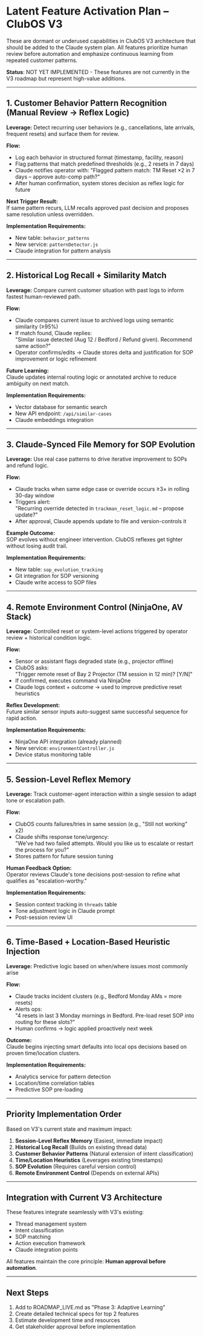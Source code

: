 # Latent Feature Activation Plan – ClubOS V3

These are dormant or underused capabilities in ClubOS V3 architecture that should be added to the Claude system plan. All features prioritize human review before automation and emphasize continuous learning from repeated customer patterns.

**Status**: NOT YET IMPLEMENTED - These features are not currently in the V3 roadmap but represent high-value additions.

---

## 1. Customer Behavior Pattern Recognition (Manual Review → Reflex Logic)

**Leverage:** Detect recurring user behaviors (e.g., cancellations, late arrivals, frequent resets) and surface them for review.

**Flow:**
- Log each behavior in structured format (timestamp, facility, reason)
- Flag patterns that match predefined thresholds (e.g., 2 resets in 7 days)
- Claude notifies operator with: "Flagged pattern match: TM Reset ×2 in 7 days – approve auto-comp path?"
- After human confirmation, system stores decision as reflex logic for future

**Next Trigger Result:**  
If same pattern recurs, LLM recalls approved past decision and proposes same resolution unless overridden.

**Implementation Requirements:**
- New table: `behavior_patterns` 
- New service: `patternDetector.js`
- Claude integration for pattern analysis

---

## 2. Historical Log Recall + Similarity Match

**Leverage:** Compare current customer situation with past logs to inform fastest human-reviewed path.

**Flow:**
- Claude compares current issue to archived logs using semantic similarity (≥95%)
- If match found, Claude replies:  
  "Similar issue detected (Aug 12 / Bedford / Refund given). Recommend same action?"
- Operator confirms/edits → Claude stores delta and justification for SOP improvement or logic refinement

**Future Learning:**  
Claude updates internal routing logic or annotated archive to reduce ambiguity on next match.

**Implementation Requirements:**
- Vector database for semantic search
- New API endpoint: `/api/similar-cases`
- Claude embeddings integration

---

## 3. Claude-Synced File Memory for SOP Evolution

**Leverage:** Use real case patterns to drive iterative improvement to SOPs and refund logic.

**Flow:**
- Claude tracks when same edge case or override occurs ≥3× in rolling 30-day window
- Triggers alert:  
  "Recurring override detected in `trackman_reset_logic.md` – propose update?"
- After approval, Claude appends update to file and version-controls it

**Example Outcome:**  
SOP evolves without engineer intervention. ClubOS reflexes get tighter without losing audit trail.

**Implementation Requirements:**
- New table: `sop_evolution_tracking`
- Git integration for SOP versioning
- Claude write access to SOP files

---

## 4. Remote Environment Control (NinjaOne, AV Stack)

**Leverage:** Controlled reset or system-level actions triggered by operator review + historical condition logic.

**Flow:**
- Sensor or assistant flags degraded state (e.g., projector offline)
- ClubOS asks:  
  "Trigger remote reset of Bay 2 Projector (TM session in 12 min)? [Y/N]"
- If confirmed, executes command via NinjaOne
- Claude logs context + outcome → used to improve predictive reset heuristics

**Reflex Development:**  
Future similar sensor inputs auto-suggest same successful sequence for rapid action.

**Implementation Requirements:**
- NinjaOne API integration (already planned)
- New service: `environmentController.js`
- Device status monitoring table

---

## 5. Session-Level Reflex Memory

**Leverage:** Track customer-agent interaction within a single session to adapt tone or escalation path.

**Flow:**
- ClubOS counts failures/tries in same session (e.g., "Still not working" x2)
- Claude shifts response tone/urgency:  
  "We've had two failed attempts. Would you like us to escalate or restart the process for you?"
- Stores pattern for future session tuning

**Human Feedback Option:**  
Operator reviews Claude's tone decisions post-session to refine what qualifies as "escalation-worthy."

**Implementation Requirements:**
- Session context tracking in `threads` table
- Tone adjustment logic in Claude prompt
- Post-session review UI

---

## 6. Time-Based + Location-Based Heuristic Injection

**Leverage:** Predictive logic based on when/where issues most commonly arise

**Flow:**
- Claude tracks incident clusters (e.g., Bedford Monday AMs = more resets)
- Alerts ops:  
  "4 resets in last 3 Monday mornings in Bedford. Pre-load reset SOP into routing for these slots?"
- Human confirms → logic applied proactively next week

**Outcome:**  
Claude begins injecting smart defaults into local ops decisions based on proven time/location clusters.

**Implementation Requirements:**
- Analytics service for pattern detection
- Location/time correlation tables
- Predictive SOP pre-loading

---

## Priority Implementation Order

Based on V3's current state and maximum impact:

1. **Session-Level Reflex Memory** (Easiest, immediate impact)
2. **Historical Log Recall** (Builds on existing thread data)
3. **Customer Behavior Patterns** (Natural extension of intent classification)
4. **Time/Location Heuristics** (Leverages existing timestamps)
5. **SOP Evolution** (Requires careful version control)
6. **Remote Environment Control** (Depends on external APIs)

---

## Integration with Current V3 Architecture

These features integrate seamlessly with V3's existing:
- Thread management system
- Intent classification
- SOP matching
- Action execution framework
- Claude integration points

All features maintain the core principle: **Human approval before automation**.

---

## Next Steps

1. Add to ROADMAP_LIVE.md as "Phase 3: Adaptive Learning"
2. Create detailed technical specs for top 2 features
3. Estimate development time and resources
4. Get stakeholder approval before implementation